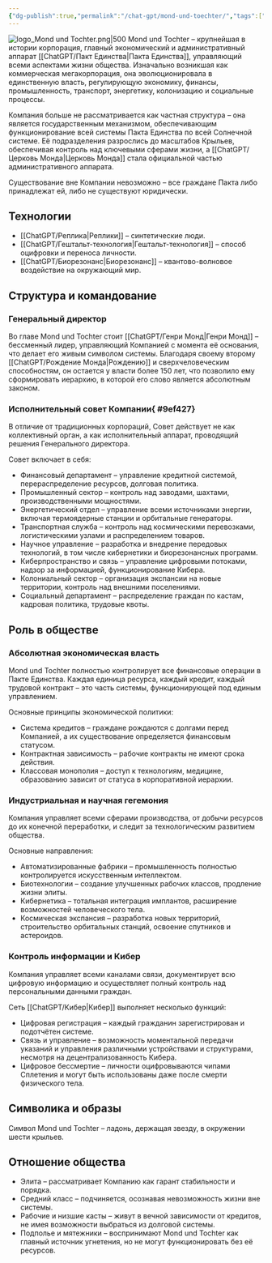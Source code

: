 ```yaml
---
{"dg-publish":true,"permalink":"/chat-gpt/mond-und-toechter/","tags":["фракция","хаб"]}
---
```


![logo_Mond und Tochter.png|500](/img/user/09.%20files/logo_Mond%20und%20Tochter.png)
Mond und Tochter – крупнейшая в истории корпорация, главный экономический и административный аппарат [[ChatGPT/Пакт Единства\|Пакта Единства]], управляющий всеми аспектами жизни общества. Изначально возникшая как коммерческая мегакорпорация, она эволюционировала в единственную власть, регулирующую экономику, финансы, промышленность, транспорт, энергетику, колонизацию и социальные процессы.

Компания больше не рассматривается как частная структура – она является государственным механизмом, обеспечивающим функционирование всей системы Пакта Единства по всей Солнечной системе. Её подразделения разрослись до масштабов Крыльев, обеспечивая контроль над ключевыми сферами жизни, а [[ChatGPT/Церковь Монда\|Церковь Монда]] стала официальной частью административного аппарата.

Существование вне Компании невозможно – все граждане Пакта либо принадлежат ей, либо не существуют юридически.

## Технологии
- [[ChatGPT/Реплика\|Реплики]] – синтетические люди.
- [[ChatGPT/Гештальт-технология\|Гештальт-технология]] – способ оцифровки и переноса личности.
- [[ChatGPT/Биорезонанс\|Биорезонанс]] – квантово-волновое воздействие на окружающий мир.
## Структура и командование
### Генеральный директор
Во главе Mond und Tochter стоит [[ChatGPT/Генри Монд\|Генри Монд]] – бессменный лидер, управляющий Компанией с момента её основания, что делает его живым символом системы. Благодаря своему второму [[ChatGPT/Рождение Монда\|Рождению]] и сверхчеловеческим способностям, он остается у власти более 150 лет, что позволило ему сформировать иерархию, в которой его слово является абсолютным законом.

### Исполнительный совет Компании{ #9ef427}


В отличие от традиционных корпораций, Совет действует не как коллективный орган, а как исполнительный аппарат, проводящий решения Генерального директора.

Совет включает в себя:
- Финансовый департамент – управление кредитной системой, перераспределение ресурсов, долговая политика.
- Промышленный сектор – контроль над заводами, шахтами, производственными мощностями.
- Энергетический отдел – управление всеми источниками энергии, включая термоядерные станции и орбитальные генераторы.
- Транспортная служба – контроль над космическими перевозками, логистическими узлами и распределением товаров.
- Научное управление – разработка и внедрение передовых технологий, в том числе кибернетики и биорезонансных программ.
- Киберпространство и связь – управление цифровыми потоками, надзор за информацией, функционирование Кибера.
- Колониальный сектор – организация экспансии на новые территории, контроль над внешними поселениями.
- Социальный департамент – распределение граждан по кастам, кадровая политика, трудовые квоты.

## Роль в обществе
### Абсолютная экономическая власть
Mond und Tochter полностью контролирует все финансовые операции в Пакте Единства. Каждая единица ресурса, каждый кредит, каждый трудовой контракт – это часть системы, функционирующей под единым управлением.

Основные принципы экономической политики:
- Система кредитов – граждане рождаются с долгами перед Компанией, а их существование определяется финансовым статусом.
- Контрактная зависимость – рабочие контракты не имеют срока действия.
- Классовая монополия – доступ к технологиям, медицине, образованию зависит от статуса в корпоративной иерархии.

### Индустриальная и научная гегемония
Компания управляет всеми сферами производства, от добычи ресурсов до их конечной переработки, и следит за технологическим развитием общества.

Основные направления:
- Автоматизированные фабрики – промышленность полностью контролируется искусственным интеллектом.
- Биотехнологии – создание улучшенных рабочих классов, продление жизни элиты.
- Кибернетика – тотальная интеграция имплантов, расширение возможностей человеческого тела.
- Космическая экспансия – разработка новых территорий, строительство орбитальных станций, освоение спутников и астероидов.

### Контроль информации и Кибер
Компания управляет всеми каналами связи, документирует всю цифровую информацию и осуществляет полный контроль над персональными данными граждан.

Сеть [[ChatGPT/Кибер\|Кибер]] выполняет несколько функций:
- Цифровая регистрация – каждый гражданин зарегистрирован и подотчётен системе.
- Связь и управление – возможность моментальной передачи указаний и управления различными устройствами и структурами, несмотря на децентрализованность Кибера.
- Цифровое бессмертие – личности оцифровываются чипами Сплетения и могут быть использованы даже после смерти физического тела.

## Символика и образы
Символ Mond und Tochter – ладонь, держащая звезду, в окружении шести крыльев. 
## Отношение общества
- Элита – рассматривает Компанию как гарант стабильности и порядка.
- Средний класс – подчиняется, осознавая невозможность жизни вне системы.
- Рабочие и низшие касты – живут в вечной зависимости от кредитов, не имея возможности выбраться из долговой системы.
- Подполье и мятежники – воспринимают Mond und Tochter как главный источник угнетения, но не могут функционировать без её ресурсов.